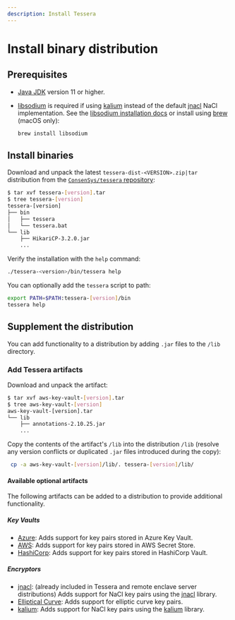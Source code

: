 ```yaml
---
description: Install Tessera
---
```


# Install binary distribution

## Prerequisites

- [Java JDK](https://www.oracle.com/java/technologies/javase-downloads.html) version 11 or higher.
- [libsodium](https://libsodium.gitbook.io/doc/) is required if using [kalium](https://github.com/abstractj/kalium)
  instead of the default [jnacl](https://github.com/neilalexander/jnacl) NaCl implementation.
  See the [libsodium installation docs](https://libsodium.gitbook.io/doc/) or install using [brew](https://brew.sh/) (macOS only):

    ```bash
    brew install libsodium
    ```

## Install binaries

Download and unpack the latest `tessera-dist-<VERSION>.zip|tar` distribution from the
[`ConsenSys/tessera` repository](https://github.com/ConsenSys/tessera/releases/latest):

```bash
$ tar xvf tessera-[version].tar
$ tree tessera-[version]
tessera-[version]
├── bin
│   ├── tessera
│   └── tessera.bat
└── lib
    ├── HikariCP-3.2.0.jar
    ...
```

Verify the installation with the `help` command:

```bash
./tessera-<version>/bin/tessera help
```

You can optionally add the `tessera` script to path:

```bash
export PATH=$PATH:tessera-[version]/bin
tessera help
```

## Supplement the distribution

You can add functionality to a distribution by adding `.jar` files to the `/lib` directory.

### Add Tessera artifacts

Download and unpack the artifact:

```bash
$ tar xvf aws-key-vault-[version].tar
$ tree aws-key-vault-[version]
aws-key-vault-[version].tar
└── lib
    ├── annotations-2.10.25.jar
    ...
```

Copy the contents of the artifact's `/lib` into the distribution `/lib` (resolve any version conflicts or duplicated
`.jar` files introduced during the copy):

```bash
 cp -a aws-key-vault-[version]/lib/. tessera-[version]/lib/
```

#### Available optional artifacts

The following artifacts can be added to a distribution to provide additional functionality.

##### Key Vaults

- [Azure](https://github.com/ConsenSys/tessera/tree/master/key-vault/azure-key-vault): Adds support for key pairs stored in Azure Key Vault.
- [AWS](https://github.com/ConsenSys/tessera/tree/master/key-vault/aws-key-vault): Adds support for key pairs stored in AWS Secret Store.
- [HashiCorp](https://github.com/ConsenSys/tessera/tree/master/key-vault/hashicorp-key-vault): Adds support for key pairs stored in HashiCorp Vault.

##### Encryptors

- [jnacl](https://github.com/ConsenSys/tessera/tree/master/encryption/encryption-jnacl): (already included in Tessera and remote enclave server distributions)
  Adds support for NaCl key pairs using the [jnacl](https://github.com/neilalexander/jnacl) library.
- [Elliptical Curve](https://github.com/ConsenSys/tessera/tree/master/encryption/encryption-ec): Adds support for elliptic curve key pairs.
- [kalium](https://github.com/ConsenSys/tessera/tree/master/encryption/encryption-kalium): Adds support for NaCl key pairs using the [kalium](https://github.com/abstractj/kalium) library.
